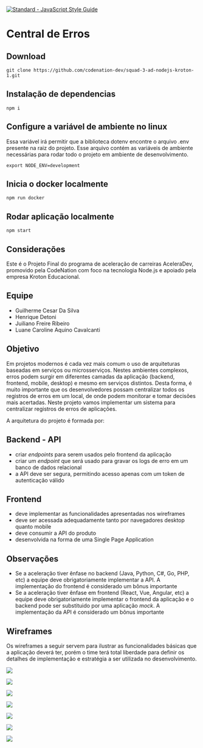 [![Standard - JavaScript Style Guide](https://cdn.rawgit.com/standard/standard/master/badge.svg)](https://github.com/standard/standard)

# Central de Erros

## Download

```
git clone https://github.com/codenation-dev/squad-3-ad-nodejs-kroton-1.git
```

## Instalação de dependencias

```
npm i
```

## Configure a variável de ambiente no linux

Essa variável irá permitir que a biblioteca dotenv encontre o arquivo .env presente na raiz do projeto. Esse arquivo contém as variáveis de ambiente necessárias para rodar todo o projeto em ambiente de desenvolvimento.

```
export NODE_ENV=development
```

## Inicia o docker localmente

```
npm run docker
```

## Rodar aplicação localmente

```
npm start
```

## Considerações

Este é o Projeto Final do programa de aceleração de carreiras AceleraDev, promovido pela CodeNation com foco na tecnologia Node.js e apoiado pela empresa Kroton Educacional.

## Equipe

- Guilherme Cesar Da Silva
- Henrique Detoni
- Juiliano Freire Ribeiro
- Luane Caroline Aquino Cavalcanti

## Objetivo

Em projetos modernos é cada vez mais comum o uso de arquiteturas baseadas em serviços ou microsserviços. Nestes ambientes complexos, erros podem surgir em diferentes camadas da aplicação (backend, frontend, mobile, desktop) e mesmo em serviços distintos. Desta forma, é muito importante que os desenvolvedores possam centralizar todos os registros de erros em um local, de onde podem monitorar e tomar decisões mais acertadas. Neste projeto vamos implementar um sistema para centralizar registros de erros de aplicações.

A arquitetura do projeto é formada por:

## Backend - API

- criar *endpoints* para serem usados pelo frontend da aplicação
- criar um *endpoint* que será usado para gravar os logs de erro em um banco de dados relacional
- a API deve ser segura, permitindo acesso apenas com um token de autenticação válido

## Frontend

- deve implementar as funcionalidades apresentadas nos wireframes
- deve ser acessada adequadamente tanto por navegadores desktop quanto mobile
- deve consumir a API do produto
- desenvolvida na forma de uma Single Page Application

## Observações

- Se a aceleração tiver ênfase no backend (Java, Python, C#, Go, PHP, etc) a equipe deve obrigatoriamente implementar a API. A implementação do frontend é considerado um bônus importante
- Se a aceleração tiver ênfase em frontend (React, Vue, Angular, etc) a equipe deve obrigatoriamente implementar o frontend da aplicação e o backend pode ser substituido por uma aplicação *mock*. A implementação da API é considerado um bônus importante

## Wireframes

Os wireframes a seguir servem para ilustrar as funcionalidades básicas que a aplicação deverá ter, porém o time terá total liberdade para definir os detalhes de implementação e estratégia a ser utilizada no desenvolvimento.

![](https://codenation-challenges.s3-us-west-1.amazonaws.com/central-erros/1-cadastro.png)

![](https://codenation-challenges.s3-us-west-1.amazonaws.com/central-erros/2-login.png)

![](https://codenation-challenges.s3-us-west-1.amazonaws.com/central-erros/3-dashboard.png)

![](https://codenation-challenges.s3-us-west-1.amazonaws.com/central-erros/4-ambientes.png)

![](https://codenation-challenges.s3-us-west-1.amazonaws.com/central-erros/5-order.png)

![](https://codenation-challenges.s3-us-west-1.amazonaws.com/central-erros/6-filtro.png)

![](https://codenation-challenges.s3-us-west-1.amazonaws.com/central-erros/7-detalhes.png)
